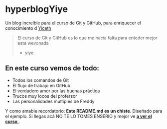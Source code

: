 # hyperblogYiye

Un blog increíble para el curso de Git y GitHub, para enriquecer el conocimiento d [Yiceth](https://www.instagram.com/yiye.bp/)

> El curso de Git y GitHub es lo que me hacía falta para enteder mejor esta wevonada
>
> - yiye

## En este curso vemos de todo:

- Todos los comandos de Git
- El flujo de trabajo en GitHub
- El verdadero amor por las buenas práctica
- Trucos muy locos del profersor
- Las personalidades multiples de Freddy

Y como amable recordatorio: **Este README.md es un chiste**. Diseńado para el ejemplo. Si llegas acá NO TE LO TOMES ENSERIO y mejor ve [ **a ver el curso** ](https://platzi.com/cursos/git-github/).
